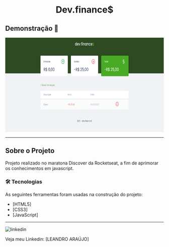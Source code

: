 <h1 style="text-align: center; font-weight: bold;">Dev.finance$</h1>

## Demonstração 📸

<div align="center" >
  <img src="_imagens/dev.finance.png" alt="Foto do projeto" height="300">
</div>

---

## Sobre o Projeto

Projeto realizado no maratona Discover da Rocketseat, a fim de aprimorar os conhecimentos em javascript.

### 🛠 Tecnologias

As seguintes ferramentas foram usadas na construção do projeto:

- [HTML5]
- [CSS3]
- [JavaScript]
---

<img src="https://github.com/leandro-araujo-silva/Proffy-FullStack/raw/master/github/linkedin.png" alt="linkedin" height="50">
<br/>

Veja meu Linkedin: [LEANDRO ARAÚJO] 